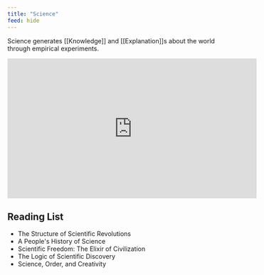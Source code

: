 ```yaml
---
title: "Science"
feed: hide
---
```


Science generates [[Knowledge]] and [[Explanation]]s about the world through empirical experiments. 

<iframe width="560" height="315" src="https://www.youtube.com/embed/0KmimDq4cSU" title="YouTube video player" frameborder="0" allow="accelerometer; autoplay; clipboard-write; encrypted-media; gyroscope; picture-in-picture" allowfullscreen></iframe>


## Reading List

* The Structure of Scientific Revolutions
* A People's History of Science
* Scientific Freedom: The Elixir of Civilization
* The Logic of Scientific Discovery
* Science, Order, and Creativity
